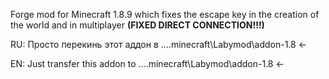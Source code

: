 Forge mod for Minecraft 1.8.9 which fixes the escape key in the creation of the world and in multiplayer __(FIXED DIRECT CONNECTION!!!)__

RU:
Просто перекинь этот аддон в ...\.minecraft\Labymod\addon-1.8 <-

EN:
Just transfer this addon to ...\.minecraft\Labymod\addon-1.8 <-
